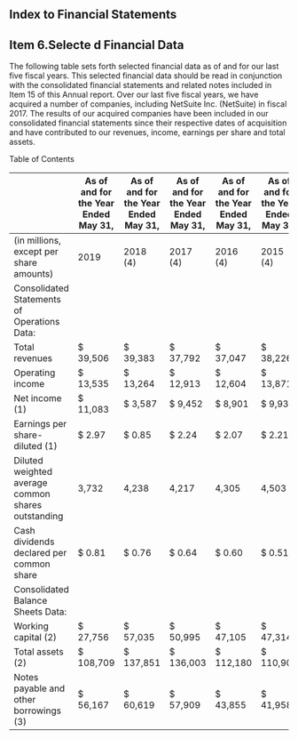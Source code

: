 ## Index to Financial Statements

## Item 6.Selecte d Financial Data

The following table sets forth selected financial data as of and for our last five fiscal years. This selected financial data should be read in conjunction with the consolidated financial statements and related notes included in Item 15 of this Annual report. Over our last five fiscal years, we have acquired a number of companies, including NetSuite Inc. (NetSuite) in fiscal 2017. The results of our acquired companies have been included in our consolidated financial statements since their respective dates of acquisition and have contributed to our revenues, income, earnings per share and total assets.

Table of Contents

|                                                    | As of and for the Year Ended May 31,   | As of and for the Year Ended May 31,   | As of and for the Year Ended May 31,   | As of and for the Year Ended May 31,   | As of and for the Year Ended May 31,   |
|----------------------------------------------------|----------------------------------------|----------------------------------------|----------------------------------------|----------------------------------------|----------------------------------------|
| (in millions, except per share amounts)            | 2019                                   | 2018  (4)                              | 2017  (4)                              | 2016  (4)                              | 2015  (4)                              |
| Consolidated Statements of Operations Data:        |                                        |                                        |                                        |                                        |                                        |
| Total revenues                                     | $ 39,506                               | $ 39,383                               | $ 37,792                               | $ 37,047                               | $ 38,226                               |
| Operating income                                   | $ 13,535                               | $ 13,264                               | $ 12,913                               | $ 12,604                               | $ 13,871                               |
| Net income  (1)                                    | $ 11,083                               | $ 3,587                                | $ 9,452                                | $ 8,901                                | $ 9,938                                |
| Earnings per share-diluted  (1)                    | $ 2.97                                 | $ 0.85                                 | $ 2.24                                 | $ 2.07                                 | $ 2.21                                 |
| Diluted weighted average common shares outstanding | 3,732                                  | 4,238                                  | 4,217                                  | 4,305                                  | 4,503                                  |
| Cash dividends declared per common share           | $ 0.81                                 | $ 0.76                                 | $ 0.64                                 | $ 0.60                                 | $ 0.51                                 |
| Consolidated Balance Sheets Data:                  |                                        |                                        |                                        |                                        |                                        |
| Working capital  (2)                               | $ 27,756                               | $ 57,035                               | $ 50,995                               | $ 47,105                               | $ 47,314                               |
| Total assets  (2)                                  | $ 108,709                              | $ 137,851                              | $ 136,003                              | $ 112,180                              | $ 110,903                              |
| Notes payable and other borrowings  (3)            | $ 56,167                               | $ 60,619                               | $ 57,909                               | $ 43,855                               | $ 41,958$\_{ }$                         |